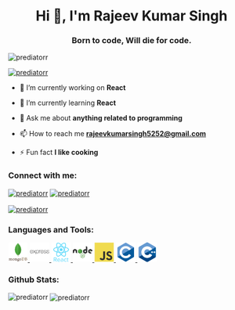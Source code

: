<h1 align="center">Hi 👋, I'm Rajeev Kumar Singh</h1>
<h3 align="center">Born to code, Will die for code.</h3>

<p align="left"> <img src="https://komarev.com/ghpvc/?username=prediatorr&label=Profile%20views&color=0e75b6&style=flat" alt="prediatorr" /> </p>

<p align="left"> <a href="https://github.com/ryo-ma/github-profile-trophy"><img src="https://github-profile-trophy.vercel.app/?username=prediatorr&theme=dracula" alt="prediatorr" /></a> </p>

- 🔭 I’m currently working on **React**

- 🌱 I’m currently learning **React**

- 💬 Ask me about **anything related to programming**

- 📫 How to reach me **rajeevkumarsingh5252@gmail.com**

- ⚡ Fun fact **I like cooking**

<h3 align="left">Connect with me:</h3>
<p align="left">
<a href="https://twitter.com/prediatorr" target="_blank"><img align="center" src="https://cdn.jsdelivr.net/npm/simple-icons@3.0.1/icons/twitter.svg" alt="prediatorr" height="30" width="40" /></a>
<a href="www.linkedin.com/in/prediatorr" target="_blank"><img align="center" src="https://cdn.jsdelivr.net/npm/simple-icons@3.0.1/icons/linkedin.svg" alt="prediatorr" height="30" width="40" /></a>

<a href="https://instagram.com/rajeev.101" target="_blank"><img align="center" src="https://cdn.jsdelivr.net/npm/simple-icons@3.0.1/icons/instagram.svg" alt="prediatorr" height="30" width="40" /></a>
</p>

<h3 align="left">Languages and Tools:</h3>
<p align="left" style="color: white;">
  <!-- MongoDB -->
  <a href="https://www.mongodb.com/" target="_blank">
    <img src="https://raw.githubusercontent.com/devicons/devicon/master/icons/mongodb/mongodb-original-wordmark.svg" alt="mongodb" width="40" height="40"/>
  </a>

  <!-- Express.js -->
  <a href="https://expressjs.com" target="_blank">
    <img src="https://raw.githubusercontent.com/devicons/devicon/master/icons/express/express-original-wordmark.svg" alt="express" width="40" height="40"/>
  </a>

  <!-- React -->
  <a href="https://react.dev/" target="_blank">
    <img src="https://raw.githubusercontent.com/devicons/devicon/master/icons/react/react-original-wordmark.svg" alt="react" width="40" height="40"/>
  </a>

  <!-- Node.js -->
  <a href="https://nodejs.org" target="_blank">
    <img src="https://raw.githubusercontent.com/devicons/devicon/master/icons/nodejs/nodejs-original-wordmark.svg" alt="nodejs" width="40" height="40"/>
  </a>

  <!-- JavaScript -->
  <a href="https://developer.mozilla.org/en-US/docs/Web/JavaScript" target="_blank">
    <img src="https://raw.githubusercontent.com/devicons/devicon/master/icons/javascript/javascript-original.svg" alt="javascript" width="40" height="40"/>
  </a>

  <!-- C -->
  <a href="https://www.cprogramming.com/" target="_blank">
    <img src="https://raw.githubusercontent.com/devicons/devicon/master/icons/c/c-original.svg" alt="c" width="40" height="40"/>
  </a>

  <!-- C++ -->
  <a href="https://www.w3schools.com/cpp/" target="_blank">
    <img src="https://raw.githubusercontent.com/devicons/devicon/master/icons/cplusplus/cplusplus-original.svg" alt="cplusplus" width="40" height="40"/>
  </a>
</p>




<h3 align="left">Github Stats: </h3>

<p><img align="left" src="https://github-readme-stats.vercel.app/api/top-langs?username=prediatorr&show_icons=true&theme=dracula&locale=en&layout=compact" alt="prediatorr" /></p>

<p>&nbsp;<img align="center" src="https://github-readme-stats.vercel.app/api?username=prediatorr&show_icons=true&theme=dracula&locale=en" alt="prediatorr" /></p>

